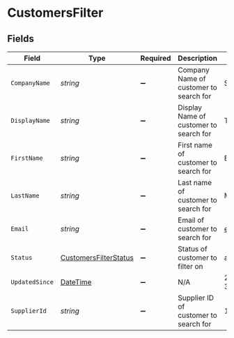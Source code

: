 # CustomersFilter


## Fields

| Field                                                                                 | Type                                                                                  | Required                                                                              | Description                                                                           | Example                                                                               |
| ------------------------------------------------------------------------------------- | ------------------------------------------------------------------------------------- | ------------------------------------------------------------------------------------- | ------------------------------------------------------------------------------------- | ------------------------------------------------------------------------------------- |
| `CompanyName`                                                                         | *string*                                                                              | :heavy_minus_sign:                                                                    | Company Name of customer to search for                                                | SpaceX                                                                                |
| `DisplayName`                                                                         | *string*                                                                              | :heavy_minus_sign:                                                                    | Display Name of customer to search for                                                | Techno King                                                                           |
| `FirstName`                                                                           | *string*                                                                              | :heavy_minus_sign:                                                                    | First name of customer to search for                                                  | Elon                                                                                  |
| `LastName`                                                                            | *string*                                                                              | :heavy_minus_sign:                                                                    | Last name of customer to search for                                                   | Musk                                                                                  |
| `Email`                                                                               | *string*                                                                              | :heavy_minus_sign:                                                                    | Email of customer to search for                                                       | elon@spacex.com                                                                       |
| `Status`                                                                              | [CustomersFilterStatus](../../Models/Components/CustomersFilterStatus.md)             | :heavy_minus_sign:                                                                    | Status of customer to filter on                                                       | active                                                                                |
| `UpdatedSince`                                                                        | [DateTime](https://learn.microsoft.com/en-us/dotnet/api/system.datetime?view=net-5.0) | :heavy_minus_sign:                                                                    | N/A                                                                                   | 2020-09-30T07:43:32.000Z                                                              |
| `SupplierId`                                                                          | *string*                                                                              | :heavy_minus_sign:                                                                    | Supplier ID of customer to search for                                                 | 123                                                                                   |